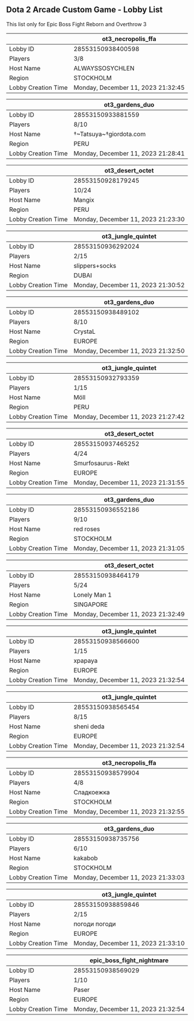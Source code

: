 ## Dota 2 Arcade Custom Game - Lobby List

This list only for Epic Boss Fight Reborn and Overthrow 3

|  | ot3_necropolis_ffa |
| ------ | ------ |
| Lobby ID | 28553150938400598 |
| Players | 3/8 |
| Host Name | ALWAYSSOSYCHLEN |
| Region | STOCKHOLM |
| Lobby Creation Time | Monday, December 11, 2023 21:32:45 |


|  | ot3_gardens_duo |
| ------ | ------ |
| Lobby ID | 28553150933881559 |
| Players | 8/10 |
| Host Name | †~Tatsuya~†giordota.com |
| Region | PERU |
| Lobby Creation Time | Monday, December 11, 2023 21:28:41 |


|  | ot3_desert_octet |
| ------ | ------ |
| Lobby ID | 28553150928179245 |
| Players | 10/24 |
| Host Name | Mangix |
| Region | PERU |
| Lobby Creation Time | Monday, December 11, 2023 21:23:30 |


|  | ot3_jungle_quintet |
| ------ | ------ |
| Lobby ID | 28553150936292024 |
| Players | 2/15 |
| Host Name | slippers+socks |
| Region | DUBAI |
| Lobby Creation Time | Monday, December 11, 2023 21:30:52 |


|  | ot3_gardens_duo |
| ------ | ------ |
| Lobby ID | 28553150938489102 |
| Players | 8/10 |
| Host Name | CrystaL |
| Region | EUROPE |
| Lobby Creation Time | Monday, December 11, 2023 21:32:50 |


|  | ot3_jungle_quintet |
| ------ | ------ |
| Lobby ID | 28553150932793359 |
| Players | 1/15 |
| Host Name | Möll |
| Region | PERU |
| Lobby Creation Time | Monday, December 11, 2023 21:27:42 |


|  | ot3_desert_octet |
| ------ | ------ |
| Lobby ID | 28553150937465252 |
| Players | 4/24 |
| Host Name | Smurfosaurus-Rekt |
| Region | EUROPE |
| Lobby Creation Time | Monday, December 11, 2023 21:31:55 |


|  | ot3_gardens_duo |
| ------ | ------ |
| Lobby ID | 28553150936552186 |
| Players | 9/10 |
| Host Name | red roses |
| Region | STOCKHOLM |
| Lobby Creation Time | Monday, December 11, 2023 21:31:05 |


|  | ot3_desert_octet |
| ------ | ------ |
| Lobby ID | 28553150938464179 |
| Players | 5/24 |
| Host Name | Lonely Man 1 |
| Region | SINGAPORE |
| Lobby Creation Time | Monday, December 11, 2023 21:32:49 |


|  | ot3_jungle_quintet |
| ------ | ------ |
| Lobby ID | 28553150938566600 |
| Players | 1/15 |
| Host Name | xpapaya |
| Region | EUROPE |
| Lobby Creation Time | Monday, December 11, 2023 21:32:54 |


|  | ot3_jungle_quintet |
| ------ | ------ |
| Lobby ID | 28553150938565454 |
| Players | 8/15 |
| Host Name | sheni deda |
| Region | EUROPE |
| Lobby Creation Time | Monday, December 11, 2023 21:32:54 |


|  | ot3_necropolis_ffa |
| ------ | ------ |
| Lobby ID | 28553150938579904 |
| Players | 4/8 |
| Host Name | Сладкоежка |
| Region | STOCKHOLM |
| Lobby Creation Time | Monday, December 11, 2023 21:32:55 |


|  | ot3_gardens_duo |
| ------ | ------ |
| Lobby ID | 28553150938735756 |
| Players | 6/10 |
| Host Name | kakabob |
| Region | STOCKHOLM |
| Lobby Creation Time | Monday, December 11, 2023 21:33:03 |


|  | ot3_jungle_quintet |
| ------ | ------ |
| Lobby ID | 28553150938859846 |
| Players | 2/15 |
| Host Name | погоди погоди |
| Region | EUROPE |
| Lobby Creation Time | Monday, December 11, 2023 21:33:10 |


|  | epic_boss_fight_nightmare |
| ------ | ------ |
| Lobby ID | 28553150938569029 |
| Players | 1/10 |
| Host Name | Paser |
| Region | EUROPE |
| Lobby Creation Time | Monday, December 11, 2023 21:32:54 |


